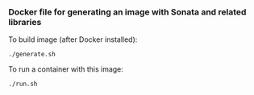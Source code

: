 ### Docker file for generating an image with Sonata and related libraries

To build image (after Docker installed):

    ./generate.sh

To run a container with this image:

    ./run.sh


